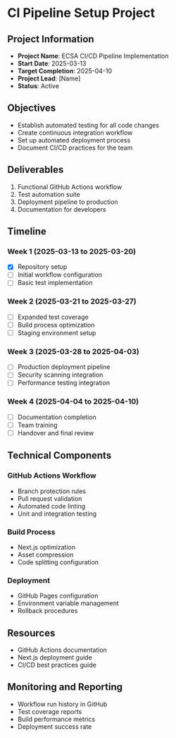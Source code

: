 # CI Pipeline Setup Project

## Project Information
- **Project Name**: ECSA CI/CD Pipeline Implementation
- **Start Date**: 2025-03-13
- **Target Completion**: 2025-04-10
- **Project Lead**: [Name]
- **Status**: Active

## Objectives
- Establish automated testing for all code changes
- Create continuous integration workflow
- Set up automated deployment process
- Document CI/CD practices for the team

## Deliverables
1. Functional GitHub Actions workflow
2. Test automation suite
3. Deployment pipeline to production
4. Documentation for developers

## Timeline

### Week 1 (2025-03-13 to 2025-03-20)
- [x] Repository setup
- [ ] Initial workflow configuration
- [ ] Basic test implementation

### Week 2 (2025-03-21 to 2025-03-27)
- [ ] Expanded test coverage
- [ ] Build process optimization
- [ ] Staging environment setup

### Week 3 (2025-03-28 to 2025-04-03)
- [ ] Production deployment pipeline
- [ ] Security scanning integration
- [ ] Performance testing integration

### Week 4 (2025-04-04 to 2025-04-10)
- [ ] Documentation completion
- [ ] Team training
- [ ] Handover and final review

## Technical Components

### GitHub Actions Workflow
- Branch protection rules
- Pull request validation
- Automated code linting
- Unit and integration testing

### Build Process
- Next.js optimization
- Asset compression
- Code splitting configuration

### Deployment
- GitHub Pages configuration
- Environment variable management
- Rollback procedures

## Resources
- GitHub Actions documentation
- Next.js deployment guide
- CI/CD best practices guide

## Monitoring and Reporting
- Workflow run history in GitHub
- Test coverage reports
- Build performance metrics
- Deployment success rate